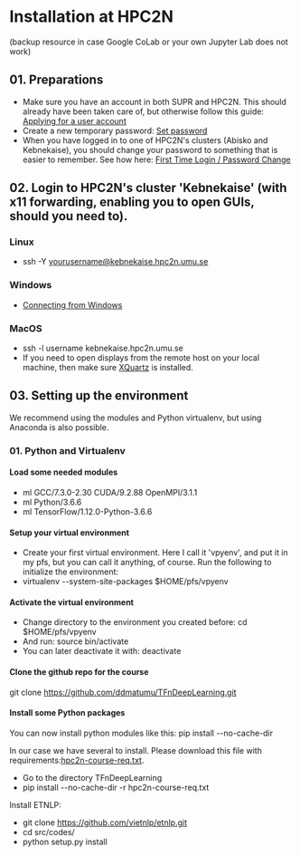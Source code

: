 # Installation at HPC2N 
(backup resource in case Google CoLab or your own Jupyter Lab does not work)
## 01. Preparations
- Make sure you have an account in both SUPR and HPC2N. This should already have been taken care of, but otherwise follow 
this guide: [Applying for a user account](https://www.hpc2n.umu.se/documentation/access-and-accounts/users)
- Create a new temporary password: [Set password](https://www.hpc2n.umu.se/access/login#forgotten-password)
- When you have logged in to one of HPC2N's clusters (Abisko and Kebnekaise), you should change your password to something that 
is easier to remember. See how here: [First Time Login / Password Change](https://www.hpc2n.umu.se/access/login#first-login)
## 02. Login to HPC2N's cluster 'Kebnekaise' (with x11 forwarding, enabling you to open GUIs, should you need to). 
### Linux
- ssh -Y yourusername@kebnekaise.hpc2n.umu.se
### Windows
- [Connecting from Windows](https://www.hpc2n.umu.se/documentation/guides/windows-connection)  
### MacOS
- ssh -l username kebnekaise.hpc2n.umu.se 
- If you need to open displays from the remote host on your local machine, then make sure [XQuartz](https://www.xquartz.org/) is installed. 
## 03. Setting up the environment
We recommend using the modules and Python virtualenv, but using Anaconda is also possible. 
### 01. Python and Virtualenv
#### Load some needed modules
- ml GCC/7.3.0-2.30  CUDA/9.2.88  OpenMPI/3.1.1 
- ml Python/3.6.6
- ml TensorFlow/1.12.0-Python-3.6.6
#### Setup your virtual environment
- Create your first virtual environment. Here I call it 'vpyenv', and put it in my pfs, but you can call it anything, of course. Run the following to initialize the environment:
- virtualenv --system-site-packages $HOME/pfs/vpyenv
#### Activate the virtual environment
- Change directory to the environment you created before: cd $HOME/pfs/vpyenv
- And run: source bin/activate
- You can later deactivate it with: deactivate
#### Clone the github repo for the course

git clone https://github.com/ddmatumu/TFnDeepLearning.git

#### Install some Python packages 
You can now install python modules like this: pip install --no-cache-dir <python-package> 
  
In our case we have several to install. Please download this file with requirements:[hpc2n-course-req.txt](https://raw.githubusercontent.com/ddmatumu/TFnDeepLearning/master/hpc2n-course-req.txt). 
- Go to the directory TFnDeepLearning
- pip install --no-cache-dir -r hpc2n-course-req.txt

Install ETNLP:
- git clone https://github.com/vietnlp/etnlp.git
- cd src/codes/
- python setup.py install
